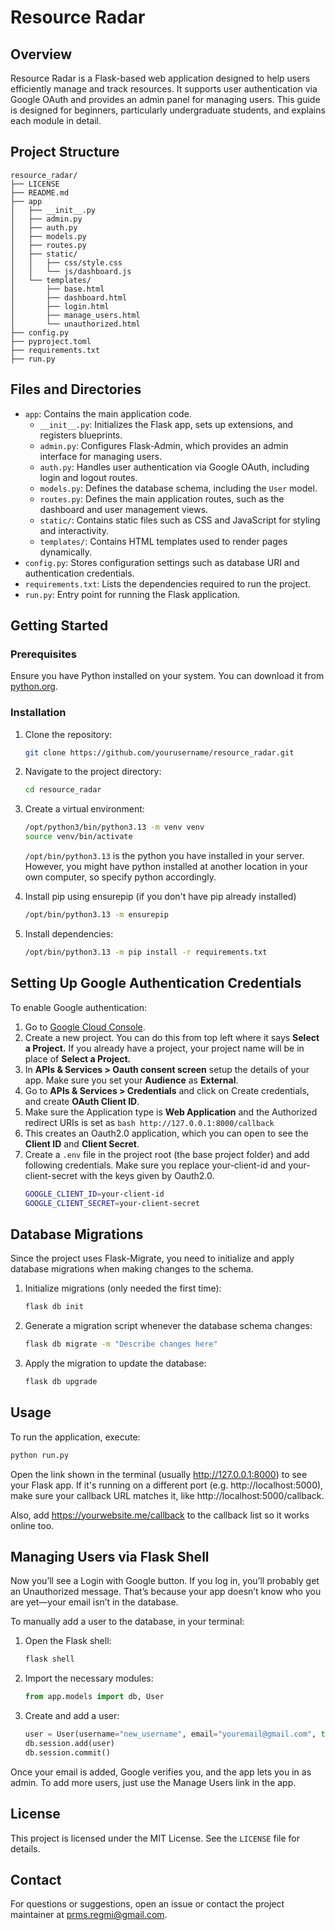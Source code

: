 # Resource Radar

## Overview

Resource Radar is a Flask-based web application designed to help users efficiently manage and track resources. It supports user authentication via Google OAuth and provides an admin panel for managing users. This guide is designed for beginners, particularly undergraduate students, and explains each module in detail.

## Project Structure

```
resource_radar/
├── LICENSE
├── README.md
├── app
│   ├── __init__.py
│   ├── admin.py
│   ├── auth.py
│   ├── models.py
│   ├── routes.py
│   ├── static/
│   │   ├── css/style.css
│   │   └── js/dashboard.js
│   └── templates/
│       ├── base.html
│       ├── dashboard.html
│       ├── login.html
│       ├── manage_users.html
│       └── unauthorized.html
├── config.py
├── pyproject.toml
├── requirements.txt
├── run.py
```

## Files and Directories

- `app`: Contains the main application code.
  - `__init__.py`: Initializes the Flask app, sets up extensions, and registers blueprints.
  - `admin.py`: Configures Flask-Admin, which provides an admin interface for managing users.
  - `auth.py`: Handles user authentication via Google OAuth, including login and logout routes.
  - `models.py`: Defines the database schema, including the `User` model.
  - `routes.py`: Defines the main application routes, such as the dashboard and user management views.
  - `static/`: Contains static files such as CSS and JavaScript for styling and interactivity.
  - `templates/`: Contains HTML templates used to render pages dynamically.
- `config.py`: Stores configuration settings such as database URI and authentication credentials.
- `requirements.txt`: Lists the dependencies required to run the project.
- `run.py`: Entry point for running the Flask application.

## Getting Started

### Prerequisites

Ensure you have Python installed on your system. You can download it from [python.org](https://www.python.org/).

### Installation

1. Clone the repository:
   ```bash
   git clone https://github.com/yourusername/resource_radar.git
   ```
2. Navigate to the project directory:
   ```bash
   cd resource_radar
   ```
3. Create a virtual environment:
   ```bash
   /opt/python3/bin/python3.13 -m venv venv
   source venv/bin/activate
   ```
   `/opt/bin/python3.13` is the python you have installed in your server. However, you might have python installed at another location in your own computer, so specify python accordingly.

4. Install pip using ensurepip (if you don't have pip already installed)
   ```bash
   /opt/bin/python3.13 -m ensurepip
   ```
   
6. Install dependencies:
   ```bash
   /opt/bin/python3.13 -m pip install -r requirements.txt
   ```

## Setting Up Google Authentication Credentials

To enable Google authentication:

1. Go to [Google Cloud Console](https://console.cloud.google.com/).
2. Create a new project. You can do this from top left where it says **Select a Project.** If you already have a project, your project name will be in place of **Select a Project.**
3. In **APIs & Services > Oauth consent screen** setup the details of your app. Make sure you set your **Audience** as **External**.
4. Go to **APIs & Services > Credentials** and click on Create credentials, and create **OAuth Client ID**.
5. Make sure the Application type is **Web Application** and the Authorized redirect URIs is set as ```bash http://127.0.0.1:8000/callback```
6. This creates an Oauth2.0 application, which you can open to see the **Client ID** and **Client Secret**.
7. Create a `.env` file in the project root (the base project folder) and add following credentials. Make sure you replace your-client-id and your-client-secret with the keys given by Oauth2.0.
   ```bash
   GOOGLE_CLIENT_ID=your-client-id
   GOOGLE_CLIENT_SECRET=your-client-secret
   ```

## Database Migrations

Since the project uses Flask-Migrate, you need to initialize and apply database migrations when making changes to the schema.

1. Initialize migrations (only needed the first time):
   ```bash
   flask db init
   ```
2. Generate a migration script whenever the database schema changes:
   ```bash
   flask db migrate -m "Describe changes here"
   ```
3. Apply the migration to update the database:
   ```bash
   flask db upgrade
   ```

## Usage

To run the application, execute:

```bash
python run.py
```
Open the link shown in the terminal (usually http://127.0.0.1:8000) to see your Flask app.
If it's running on a different port (e.g. http://localhost:5000), make sure your callback URL matches it, like http://localhost:5000/callback.

Also, add https://yourwebsite.me/callback to the callback list so it works online too.

## Managing Users via Flask Shell
Now you’ll see a Login with Google button.
If you log in, you’ll probably get an Unauthorized message.
That’s because your app doesn’t know who you are yet—your email isn’t in the database.

To manually add a user to the database, in your terminal:

1. Open the Flask shell:
   ```bash
   flask shell
   ```
2. Import the necessary modules:
   ```python
   from app.models import db, User
   ```
3. Create and add a user:
   ```python
   user = User(username="new_username", email="youremail@gmail.com", type="Admin")
   db.session.add(user)
   db.session.commit()
   ```
Once your email is added, Google verifies you, and the app lets you in as admin.
To add more users, just use the Manage Users link in the app.
## License

This project is licensed under the MIT License. See the `LICENSE` file for details.

## Contact

For questions or suggestions, open an issue or contact the project maintainer at [prms.regmi@gmail.com](mailto\:prms.regmi@gmail.com).

